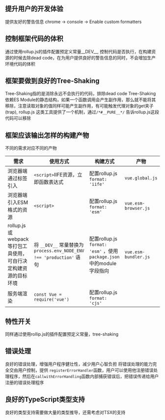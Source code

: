 ## 提升用户的开发体验
提供友好的警告信息
chrome -> console -> Enable custom formatters

## 控制框架代码的体积
通过使用rollup.js的插件配置预定义常量__DEV__, 控制代码是否执行，在构建资源的时候去除dead code，在为用户提供良好的警告信息的同时，不会增加生产环境代码的体积

## 框架要做到良好的Tree-Shaking
Tree-Shaking指的是消除永远不会执行的代码，排除dead code
Tree-Shaking依赖ES Module的静态结构，如果一个函数调用会产生副作用，那么就不能将其移除，注意读取对象的值同样可能产生副作用，有可能触发代理对象的get夹子(trap), rollup.js 这类工具提供了一个机制，通过`/*#__PURE__*/` 告诉rollup.js这段代码可以移除

## 框架应该输出怎样的构建产物
不同的需求对应不同的产物

| 需求| 使用方式 | 构建方式 | 产物 |
| ------ | ------ | ------------- | ------------- |
| 浏览器端通过标签引入| `<script>`IIFE资源，立即函数表达式 | 配置rollup.js `format: 'iife'`  | `vue.global.js` |
| 浏览器端引入ESM格式的资源 | `<script>` | 配置rollup.js `format: 'esm'`  | `vue.esm-browser.js` |
| rollup.js 或webpack等打包工具使用，可自行决定构建资源的目标环境 | 将 `__DEV__` 常量替换为`process.env_NODE_ENV !== 'production'` 语句 | 配置rollup.js `format: 'esm'` ，使用`package.json`中的module字段指向 | `vue.esm-bundler.js` |
| 服务端渲染 | `const Vue = require('vue')` | 配置rollup.js `format: 'cjs'` | 

## 特性开关
同样通过使用rollip.js的插件配置预定义常量，tree-shaking

## 错误处理
良好的错误处理，增强用户程序健壮性，减少用户心智负担
将错误处理的能力完全交由用户控制，提供 `registerErrorHandler`函数，用户可以使用他注册错误处理程序，然后在`callwithErrorHandling`函数内部捕获错误后，把错误传递给用户注册的错误处理程序

## 良好的TypeScript类型支持
良好的类型支持需要做大量的类型推导，还需考虑对TSX的支持




























